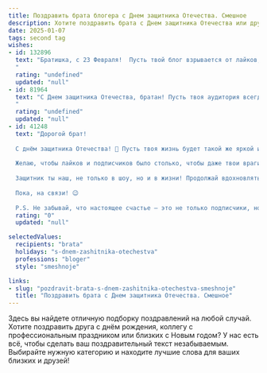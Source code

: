 ```yaml
---
title: Поздравить брата блогера с Днем защитника Отечества. Смешное
description: Хотите поздравить брата с Днем защитника Отечества или другим праздником? Наш ИИ создаст незабываемое поздравление, а вы обязательно выделитесь среди других.  
date: 2025-01-07
tags: second tag
wishes:
- id: 132896
  text: "Братишка, с 23 Февраля!  Пусть твой блог взрывается от лайков, а враги (грамотаи-корректоры) — от зависти!  Пусть твой контент будет таким же крутым, как твоя способность защищать свой канал от хейтеров (и, конечно, родину — от скуки).  Желаю тебе море позитива, горы просмотров и океан фанатов!  P.S.  А ещё — чтобы клавиатура не ломалась, а кофе всегда был горячим.
  "
  rating: "undefined"
  updated: "null"
- id: 81964
  text: "С Днем защитника Отечества, братан! Пусть твоя аудитория всегда будет на твоей стороне, а хейтеры - лишь бесплатной рекламой! 😉💪
  "
  rating: "undefined"
  updated: "null"
- id: 41248
  text: "Дорогой брат!
  
  С днём защитника Отечества! 🌟 Пусть твоя жизнь будет такой же яркой и захватывающей, как лучшие видео на твоём канале! А если встречаешь врагов, не забудь — у тебя есть суперспособности: умение смешить, зацепить и, конечно, блестяще монтировать любые ситуации! 😄
  
  Желаю, чтобы лайков и подписчиков было столько, чтобы даже твои враги начали завидовать! Пусть все твои танцы, шутки и розыгрыши приводят только к победе, а не к штрафу за \"буйство\" в комментариях!
  
  Защитник ты наш, не только в шоу, но и в жизни! Продолжай вдохновлять нас своим юмором и остроумием! С праздником, брат! 🎉💪
  
  Пока, на связи! 😉
  
  P.S. Не забывай, что настоящее счастье — это не только подписчики, но и возможность покушать пельмени без упрёков! 🍕🥟"
  rating: "0"
  updated: "null"

selectedValues:
  recipients: "brata"
  holidays: "s-dnem-zashitnika-otechestva"
  professions: "bloger"
  style: "smeshnoje"

links:
- slug: "pozdravit-brata-s-dnem-zashitnika-otechestva-smeshnoje"
  title: "Поздравить брата с Днем защитника Отечества. Смешное"
---
```


Здесь вы найдете отличную подборку поздравлений на любой случай. 
Хотите поздравить друга с днём рождения, коллегу с профессиональным праздником или близких с Новым годом? У нас есть всё, чтобы сделать ваш поздравительный текст незабываемым. Выбирайте нужную категорию и находите лучшие слова для ваших близких и друзей!
